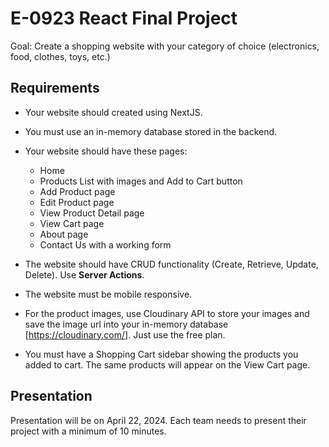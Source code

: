 # E-0923 React Final Project

Goal: Create a shopping website with your category of choice (electronics, food, clothes, toys, etc.)

## Requirements

- Your website should created using NextJS.
- You must use an in-memory database stored in the backend.
- Your website should have these pages:

  - Home
  - Products List with images and Add to Cart button
  - Add Product page
  - Edit Product page
  - View Product Detail page
  - View Cart page
  - About page
  - Contact Us with a working form

- The website should have CRUD functionality (Create, Retrieve, Update, Delete). Use **Server Actions**.
- The website must be mobile responsive.
- For the product images, use Cloudinary API to store your images and save the image url into your in-memory database [https://cloudinary.com/]. Just use the free plan.
- You must have a Shopping Cart sidebar showing the products you added to cart. The same products will appear on the View Cart page.

## Presentation

Presentation will be on April 22, 2024. Each team needs to present their project with a minimum of 10 minutes.
